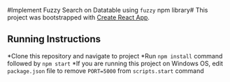 #Implement Fuzzy Search on Datatable using `fuzzy` npm library#
This project was bootstrapped with [Create React App](https://github.com/facebook/create-react-app).

## Running Instructions
*Clone this repository and navigate to project
*Run `npm install` command followed by `npm start`
*If you are running this project on Windows OS, edit `package.json` file to remove `PORT=5000` from `scripts.start` command
